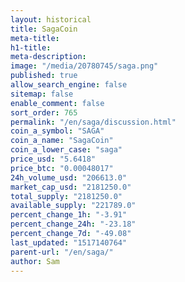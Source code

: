 ```yaml
---
layout: historical
title: SagaCoin
meta-title: 
h1-title: 
meta-description: 
image: "/media/20780745/saga.png"
published: true
allow_search_engine: false
sitemap: false
enable_comment: false
sort_order: 765
permalink: "/en/saga/discussion.html"
coin_a_symbol: "SAGA"
coin_a_name: "SagaCoin"
coin_a_lower_case: "saga"
price_usd: "5.6418"
price_btc: "0.00048017"
24h_volume_usd: "206613.0"
market_cap_usd: "2181250.0"
total_supply: "2181250.0"
available_supply: "221789.0"
percent_change_1h: "-3.91"
percent_change_24h: "-23.18"
percent_change_7d: "-49.08"
last_updated: "1517140764"
parent-url: "/en/saga/"
author: Sam
---
```


